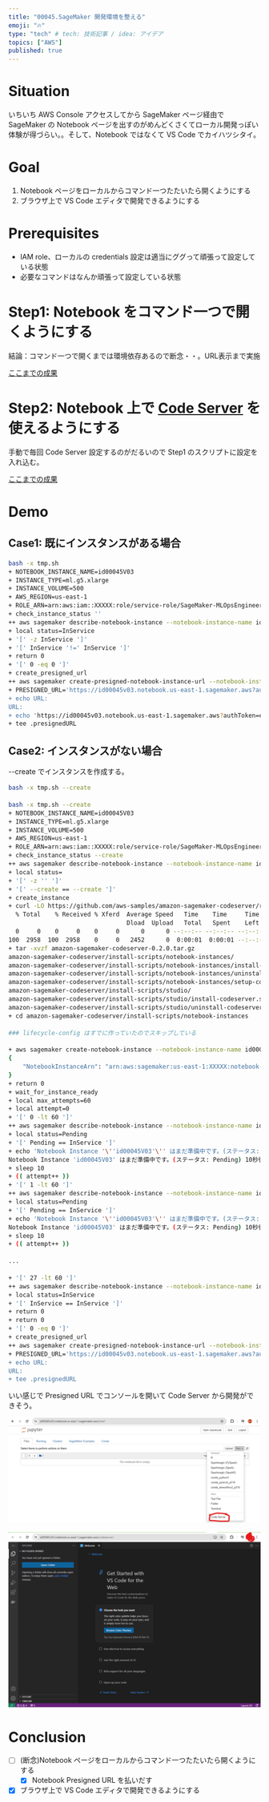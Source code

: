 ```yaml
---
title: "00045.SageMaker 開発環境を整える"
emoji: "🔥"
type: "tech" # tech: 技術記事 / idea: アイデア
topics: ["AWS"]
published: true
---
```


# Situation

いちいち AWS Console アクセスしてから SageMaker ページ経由で SageMaker の Notebook ページを出すのがめんどくさくてローカル開発っぽい体験が得づらい。。そして、Notebook ではなくて VS Code でカイハツシタイ。

# Goal

1. Notebook ページをローカルからコマンド一つたたいたら開くようにする
2. ブラウザ上で VS Code エディタで開発できるようにする 

# Prerequisites

- IAM role、ローカルの credentials 設定は適当にググって頑張って設定している状態
- 必要なコマンドはなんか頑張って設定している状態

# Step1: Notebook をコマンド一つで開くようにする

結論：コマンド一つで開くまでは環境依存あるので断念・・。URL表示まで実施

[ここまでの成果](https://gist.github.com/littlemex/5c7be4b39b4d3238206a297022a70ac8)

# Step2: Notebook 上で [Code Server](https://aws.amazon.com/jp/blogs/machine-learning/host-code-server-on-amazon-sagemaker/) を使えるようにする

手動で毎回 Code Server 設定するのがだるいので Step1 のスクリプトに設定を入れ込む。

[ここまでの成果](https://gist.github.com/littlemex/76a3af056d2c85abd1c647fe24651029)

# Demo

## Case1: 既にインスタンスがある場合

```bash
bash -x tmp.sh 
+ NOTEBOOK_INSTANCE_NAME=id00045V03
+ INSTANCE_TYPE=ml.g5.xlarge
+ INSTANCE_VOLUME=500
+ AWS_REGION=us-east-1
+ ROLE_ARN=arn:aws:iam::XXXXX:role/service-role/SageMaker-MLOpsEngineer
+ check_instance_status ''
++ aws sagemaker describe-notebook-instance --notebook-instance-name id00045V03 --output text --query NotebookInstanceStatus --region us-east-1
+ local status=InService
+ '[' -z InService ']'
+ '[' InService '!=' InService ']'
+ return 0
+ '[' 0 -eq 0 ']'
+ create_presigned_url
++ aws sagemaker create-presigned-notebook-instance-url --notebook-instance-name id00045V03 --query AuthorizedUrl --output text --session-expiration-duration-in-seconds 3600
+ PRESIGNED_URL='https://id00045v03.notebook.us-east-1.sagemaker.aws?authToken=eyJhbGciOiJIUzI1NiJ9.eyJ...
+ echo URL:
URL:
+ echo 'https://id00045v03.notebook.us-east-1.sagemaker.aws?authToken=eyJ...
+ tee .presignedURL
```

## Case2: インスタンスがない場合

--create でインスタンスを作成する。

```bash
bash -x tmp.sh --create

bash -x tmp.sh --create
+ NOTEBOOK_INSTANCE_NAME=id00045V03
+ INSTANCE_TYPE=ml.g5.xlarge
+ INSTANCE_VOLUME=500
+ AWS_REGION=us-east-1
+ ROLE_ARN=arn:aws:iam::XXXXX:role/service-role/SageMaker-MLOpsEngineer
+ check_instance_status --create
++ aws sagemaker describe-notebook-instance --notebook-instance-name id00045V03 --output text --query NotebookInstanceStatus --region us-east-1
+ local status=
+ '[' -z '' ']'
+ '[' --create == --create ']'
+ create_instance
+ curl -LO https://github.com/aws-samples/amazon-sagemaker-codeserver/releases/download/v0.2.0/amazon-sagemaker-codeserver-0.2.0.tar.gz
  % Total    % Received % Xferd  Average Speed   Time    Time     Time  Current
                                 Dload  Upload   Total   Spent    Left  Speed
  0     0    0     0    0     0      0      0 --:--:-- --:--:-- --:--:--     0
100  2958  100  2958    0     0   2452      0  0:00:01  0:00:01 --:--:--     0
+ tar -xvzf amazon-sagemaker-codeserver-0.2.0.tar.gz
amazon-sagemaker-codeserver/install-scripts/notebook-instances/
amazon-sagemaker-codeserver/install-scripts/notebook-instances/install-codeserver.sh
amazon-sagemaker-codeserver/install-scripts/notebook-instances/uninstall-codeserver.sh
amazon-sagemaker-codeserver/install-scripts/notebook-instances/setup-codeserver.sh
amazon-sagemaker-codeserver/install-scripts/studio/
amazon-sagemaker-codeserver/install-scripts/studio/install-codeserver.sh
amazon-sagemaker-codeserver/install-scripts/studio/uninstall-codeserver.sh
+ cd amazon-sagemaker-codeserver/install-scripts/notebook-instances

### lifecycle-config はすでに作っていたのでスキップしている

+ aws sagemaker create-notebook-instance --notebook-instance-name id00045V03 --instance-type ml.g5.xlarge --role-arn arn:aws:iam::XXXXX:role/service-role/SageMaker-MLOpsEngineer --direct-internet-access Enabled --volume-size-in-gb 5 --root-access Enabled --platform-identifier notebook-al2-v2 --region us-east-1 --lifecycle-config-name install-codeserver
{
    "NotebookInstanceArn": "arn:aws:sagemaker:us-east-1:XXXXX:notebook-instance/id00045V03"
}
+ return 0
+ wait_for_instance_ready
+ local max_attempts=60
+ local attempt=0
+ '[' 0 -lt 60 ']'
++ aws sagemaker describe-notebook-instance --notebook-instance-name id00045V03 --output text --query NotebookInstanceStatus --region us-east-1
+ local status=Pending
+ '[' Pending == InService ']'
+ echo 'Notebook Instance '\''id00045V03'\'' はまだ準備中です。(ステータス: Pending) 10秒後に再試行します。'
Notebook Instance 'id00045V03' はまだ準備中です。(ステータス: Pending) 10秒後に再試行します。
+ sleep 10
+ (( attempt++ ))
+ '[' 1 -lt 60 ']'
++ aws sagemaker describe-notebook-instance --notebook-instance-name id00045V03 --output text --query NotebookInstanceStatus --region us-east-1
+ local status=Pending
+ '[' Pending == InService ']'
+ echo 'Notebook Instance '\''id00045V03'\'' はまだ準備中です。(ステータス: Pending) 10秒後に再試行します。'
Notebook Instance 'id00045V03' はまだ準備中です。(ステータス: Pending) 10秒後に再試行します。
+ sleep 10
+ (( attempt++ ))

...

+ '[' 27 -lt 60 ']'
++ aws sagemaker describe-notebook-instance --notebook-instance-name id00045V03 --output text --query NotebookInstanceStatus --region us-east-1
+ local status=InService
+ '[' InService == InService ']'
+ return 0
+ return 0
+ '[' 0 -eq 0 ']'
+ create_presigned_url
++ aws sagemaker create-presigned-notebook-instance-url --notebook-instance-name id00045V03 --query AuthorizedUrl --output text --session-expiration-duration-in-seconds 3600
+ PRESIGNED_URL='https://id00045v03.notebook.us-east-1.sagemaker.aws?authToken=eyJhbG....
+ echo URL:
URL:
+ tee .presignedURL
```

いい感じで Presigned URL でコンソールを開いて Code Server から開発ができそう。

![](/images/e709a2e00f7a01.notebook.png)

![](/images/e709a2e00f7a01.code-server.png)

# Conclusion

- [ ] (断念)Notebook ページをローカルからコマンド一つたたいたら開くようにする
    - [x] Notebook Presigned URL を払いだす
- [x] ブラウザ上で VS Code エディタで開発できるようにする